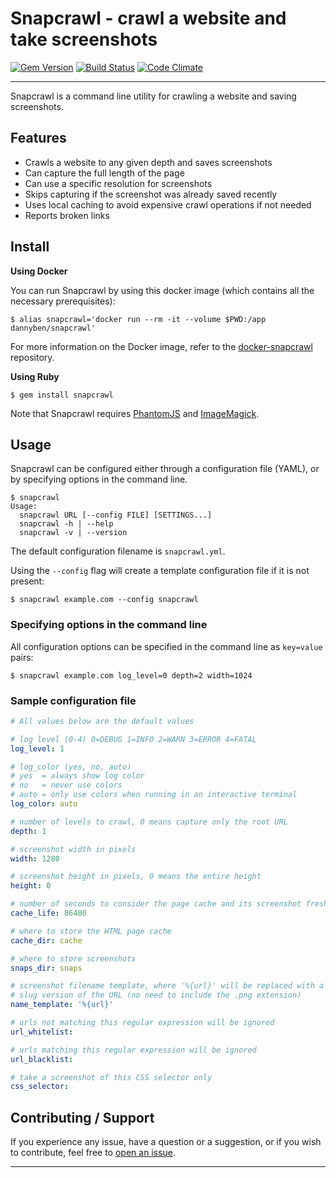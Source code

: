 # Snapcrawl - crawl a website and take screenshots

[![Gem Version](https://badge.fury.io/rb/snapcrawl.svg)](http://badge.fury.io/rb/snapcrawl)
[![Build Status](https://github.com/DannyBen/snapcrawl/workflows/Test/badge.svg)](https://github.com/DannyBen/snapcrawl/actions?query=workflow%3ATest)
[![Code Climate](https://codeclimate.com/github/DannyBen/snapcrawl/badges/gpa.svg)](https://codeclimate.com/github/DannyBen/snapcrawl)

---

Snapcrawl is a command line utility for crawling a website and saving
screenshots. 


## Features

- Crawls a website to any given depth and saves screenshots
- Can capture the full length of the page
- Can use a specific resolution for screenshots
- Skips capturing if the screenshot was already saved recently
- Uses local caching to avoid expensive crawl operations if not needed
- Reports broken links

## Install

**Using Docker**

You can run Snapcrawl by using this docker image (which contains all the
necessary prerequisites):

```shell
$ alias snapcrawl='docker run --rm -it --volume $PWD:/app dannyben/snapcrawl'
```

For more information on the Docker image, refer to the [docker-snapcrawl][3] repository.

**Using Ruby**

```shell
$ gem install snapcrawl
```

Note that Snapcrawl requires [PhantomJS][1] and [ImageMagick][2].

## Usage

Snapcrawl can be configured either through a configuration file (YAML), or by specifying options in the command line.

```shell
$ snapcrawl
Usage:
  snapcrawl URL [--config FILE] [SETTINGS...]
  snapcrawl -h | --help
  snapcrawl -v | --version
```

The default configuration filename is `snapcrawl.yml`.

Using the `--config` flag will create a template configuration file if it is not present:

```shell
$ snapcrawl example.com --config snapcrawl
```

### Specifying options in the command line

All configuration options can be specified in the command line as `key=value` pairs:

```shell
$ snapcrawl example.com log_level=0 depth=2 width=1024
```

### Sample configuration file

```yaml
# All values below are the default values

# log level (0-4) 0=DEBUG 1=INFO 2=WARN 3=ERROR 4=FATAL
log_level: 1

# log_color (yes, no, auto)
# yes  = always show log color
# no   = never use colors
# auto = only use colors when running in an interactive terminal
log_color: auto

# number of levels to crawl, 0 means capture only the root URL
depth: 1

# screenshot width in pixels
width: 1280

# screenshot height in pixels, 0 means the entire height
height: 0

# number of seconds to consider the page cache and its screenshot fresh
cache_life: 86400

# where to store the HTML page cache
cache_dir: cache

# where to store screenshots
snaps_dir: snaps

# screenshot filename template, where '%{url}' will be replaced with a 
# slug version of the URL (no need to include the .png extension)
name_template: '%{url}'

# urls not matching this regular expression will be ignored
url_whitelist: 

# urls matching this regular expression will be ignored
url_blacklist: 

# take a screenshot of this CSS selector only
css_selector: 
```

## Contributing / Support
If you experience any issue, have a question or a suggestion, or if you wish
to contribute, feel free to [open an issue][issues].

---

[1]: http://phantomjs.org/download.html
[2]: https://imagemagick.org/script/download.php
[3]: https://github.com/DannyBen/docker-snapcrawl
[issues]: https://github.com/DannyBen/snapcrawl/issues

